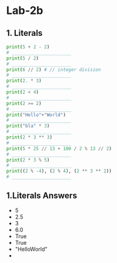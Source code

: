 # Lab-2b
## 1. Literals
```Python
print(5 + 2 - 2)
# ______________________
print(5 / 2)
# ______________________
print(6 // 2) # // integer division
# ______________________
print(2. * 3)
# ______________________
print(2 < 4)
# ______________________
print(2 >= 2)
# ______________________
print("Hello"+"World")
# ______________________
print("bla" * 3)
# ______________________
print(2 * 3 ** 3)
# ______________________
print(5 * 25 // 13 + 100 / 2 % 13 // 2)
# ______________________
print(2 * 3 % 5)
# ______________________
print((2 % -4), (2 % 4), (2 ** 3 ** 2))
# ______________________
```
## 1.Literals Answers
* 5
* 2.5
* 3
* 6.0
* True
* True
* "HelloWorld"
* 
